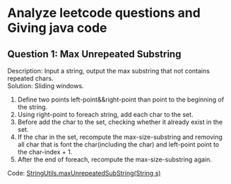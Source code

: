 Analyze leetcode questions and Giving java code
=========================================
Question 1: Max Unrepeated Substring
---------------------

Description: Input a string, output the max substring that not contains repeated chars. <br/>
Solution: Sliding windows.  <br/>
1. Define two points left-point&&right-point than point to the beginning of the string.
2. Using right-point to foreach string, add each char to the set.
3. Before add the char to the set, checking whether it already exist in the set.
4. If the char in the set, recompute the max-size-substring and removing all char that is font the char(including the char) and left-point point to the char-index + 1.
5. After the end of foreach, recompute the max-size-substring again.

Code: [StringUtils.maxUnrepeatedSubString(String s)](/src/main/java/name/zicat/leetcode/string/StringUtils.java#L16)